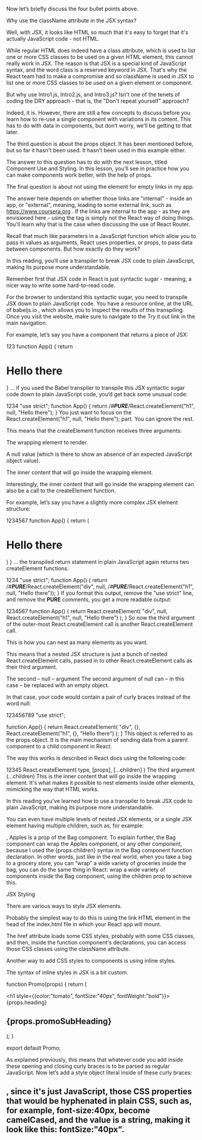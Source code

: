 Now let’s briefly discuss the four bullet points above.

Why use the className attribute in the JSX syntax?

Well, with JSX, it looks like HTML so much that it's easy to forget that it's actually JavaScript code - not HTML.

While regular HTML does indeed have a class attribute, which is used to list one or more CSS classes to be used on a given HTML element, this cannot really work in JSX. The reason is that JSX is a special kind of JavaScript syntax, and the word class is a reserved keyword in JSX. That's why the React team had to make a compromise and so className is used in JSX to list one or more CSS classes to be used on a given element or component.

But why use Intro1.js, Intro2.js, and Intro3.js? Isn't one of the tenets of coding the DRY approach - that is, the "Don't repeat yourself" approach?

Indeed, it is. However, there are still a few concepts to discuss before you learn how to re-use a single component with variations in its content. This has to do with data in components, but don’t worry, we’ll be getting to that later. 

The third question is about the props object. It has been mentioned before, but so far it hasn't been used. It hasn’t been used in this example either.

The answer to this question has to do with the next lesson, titled Component Use and Styling. In this lesson, you’ll see in practice how you can make components work better, with the help of props.

The final question is about not using the <a> element for empty links in my app.

The answer here depends on whether those links are "internal" - inside an app, or "external", meaning, leading to some external link, such as 
https://www.coursera.org
. If the links are internal to the app - as they are envisioned here - using the <a> tag is simply not the React way of doing things. You'll learn why that is the case when discussing the use of React Router.


Recall that much like parameters in a JavaScript function which allow you to pass in values as arguments, React uses properties, or props, to pass data between components. But how exactly do they work?

In this reading, you’ll use a transpiler to break JSX code to plain JavaScript, making its purpose more understandable.

Remember first that JSX code in React is just syntactic sugar - meaning, a nicer way to write some hard-to-read code.

For the browser to understand this syntactic sugar, you need to transpile JSX down to plain JavaScript code. You have a resource online, at the URL of 
babeljs.io
, which allows you to inspect the results of this transpiling. Once you visit the website, make sure to navigate to the Try it out link in the main navigation.

For example, let’s say you have a component that returns a piece of JSX:

123
function App() {
  return <h1>Hello there</h1>
}
… if you used the Babel transpiler to transpile this JSX syntactic sugar code down to plain JavaScript code, you’d get back some unusual code:

1234
"use strict";
function App() {
    return /*#__PURE__*/React.createElement("h1", null, "Hello there");
}
You just want to focus on the React.createElement("h1", null, "Hello there"); part. You can ignore the rest.

This means that the createElement function receives three arguments:

The wrapping element to render. 

A null value (which is there to show an absence of an expected JavaScript object value). 

The inner content that will go inside the wrapping element. 

Interestingly, the inner content that will go inside the wrapping element can also be a call to the createElement function.

For example, let’s say you have a slightly more complex JSX element structure:

1234567
function App() { 
  return (
    <div>
    <h1>Hello there</h1> 
    </div>
  )
}
… the transpiled return statement in plain JavaScript again returns two createElement functions:

1234
"use strict";
function App() {
  return /*#__PURE__*/React.createElement("div", null, /*#__PURE__*/React.createElement("h1", null, "Hello there"));
}
If you format this output, remove the "use strict" line, and remove the __PURE__ comments, you get a more readable output:

1234567
function App() {
  return React.createElement(
    "div",
    null,
    React.createElement("h1", null, "Hello there")
  );
}
So now the third argument of the outer-most React.createElement call is another React.createElement call.

This is how you can nest as many elements as you want.

This means that a nested JSX structure is just a bunch of nested React.createElement calls, passed in to other React.createElement calls as their third argument.

The second – null – argument
The second argument of null can – in this case – be replaced with an empty object.

In that case, your code would contain a pair of curly braces instead of the word null:

123456789
"use strict";

function App() {
  return React.createElement(
    "div",
    {},
    React.createElement("h1", {}, "Hello there")
  );
}
This object is referred to as the props object. It is the main mechanism of sending data from a parent component to a child component in React.

The way this works is described in React docs using the following code:

12345
React.createElement(
  type,
  [props],
  [...children]
)
The third argument (...children)
This is the inner content that will go inside the wrapping element. It's what makes it possible to nest elements inside other elements, mimicking the way that HTML works.

In this reading you’ve learned how to use a transpiler to break JSX code to plain JavaScript, making its purpose more understandable.

You can even have multiple levels of nested JSX elements, or a single JSX element having multiple children, such as, for example:

<Trunk>
    <Bag>
        <Apples color="yellow" number="5" />
        <Pears friend="Peter" />
    </Bag>
</Trunk>
, Apples is a prop of the Bag component. To explain further, the Bag component can wrap the Apples component, or any other component, because I used the {props.children} syntax in the Bag component function declaration. In other words, just like in the real world, when you take a bag to a grocery store, you can “wrap” a wide variety of groceries inside the bag, you can do the same thing in React: wrap a wide variety of components inside the Bag component, using the children prop to achieve this.

JSX Styling

There are various ways to style JSX elements.

Probably the simplest way to do this is using the link HTML element in the head of the index.html file in which your React app will mount.

The href attribute loads some CSS styles, probably with some CSS classes, and then, inside the function component's declarations, you can access those CSS classes using the className attribute.

Another way to add CSS styles to components is using inline styles.

The syntax of inline styles in JSX is a bit custom.

function Promo(props) {
    return (
        <div className="promo-section">
            <div>
                <h1 style={{color:"tomato", fontSize:"40px", fontWeight:"bold"}}>
                    {props.heading}
                </h1>
            </div>
            <div>
                <h2>{props.promoSubHeading}</h2>
            </div>
        </div>
    );
}

export default Promo;

As explained previously, this means that whatever code you add inside these opening and closing curly braces is to be parsed as regular JavaScript. Now let’s add a style object literal inside of these curly braces:

<h2>
, since it's just JavaScript, those CSS properties that would be hyphenated in plain CSS, such as, for example, font-size:40px, become camelCased, and the value is a string, making it look like this: fontSize:"40px".<h2/>